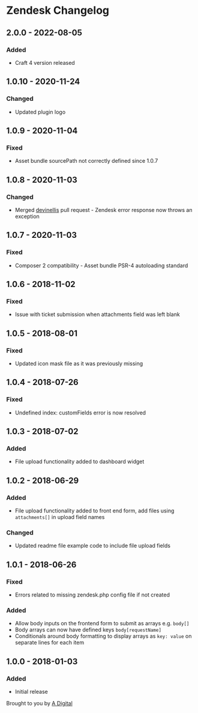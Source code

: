 # Zendesk Changelog

## 2.0.0 - 2022-08-05
### Added
- Craft 4 version released

## 1.0.10 - 2020-11-24
### Changed
- Updated plugin logo

## 1.0.9 - 2020-11-04
### Fixed
- Asset bundle sourcePath not correctly defined since 1.0.7


## 1.0.8 - 2020-11-03
### Changed
- Merged [devinellis](https://github.com/devinellis) pull request - Zendesk error response now throws an exception

## 1.0.7 - 2020-11-03
### Fixed
- Composer 2 compatibility - Asset bundle PSR-4 autoloading standard

## 1.0.6 - 2018-11-02
### Fixed
- Issue with ticket submission when attachments field was left blank

## 1.0.5 - 2018-08-01
### Fixed
- Updated icon mask file as it was previously missing

## 1.0.4 - 2018-07-26
### Fixed
- Undefined index: customFields error is now resolved

## 1.0.3 - 2018-07-02
### Added
- File upload functionality added to dashboard widget

## 1.0.2 - 2018-06-29
### Added
- File upload functionality added to front end form, add files using `attachments[]` in upload field names

### Changed
- Updated readme file example code to include file upload fields

## 1.0.1 - 2018-06-26
### Fixed
- Errors related to missing zendesk.php config file if not created

### Added
- Allow body inputs on the frontend form to submit as arrays e.g. `body[]`
- Body arrays can now have defined keys `body[requestName]`
- Conditionals around body formatting to display arrays as `key: value` on separate lines for each item

## 1.0.0 - 2018-01-03
### Added
- Initial release

Brought to you by [A Digital](https://adigital.agency)
